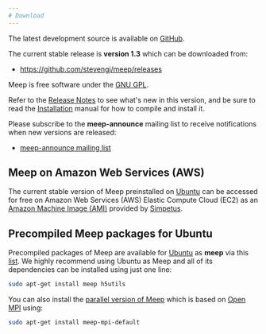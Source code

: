 ```yaml
---
# Download
---
```


The latest development source is available on [GitHub](https://github.com/stevengj/meep).

The current stable release is **version 1.3** which can be downloaded from:

-   <https://github.com/stevengj/meep/releases>

Meep is free software under the [GNU GPL](License_and_Copyright.md).

Refer to the [Release Notes](Release_Notes.md) to see what's new in this version, and be sure to read the [Installation](Installation.md) manual for how to compile and install it.

Please subscribe to the **meep-announce** mailing list to receive notifications when new versions are released:

-   [meep-announce mailing list](http://ab-initio.mit.edu/cgi-bin/mailman/listinfo/meep-announce)

Meep on Amazon Web Services (AWS)
---------------------------------

The current stable version of Meep preinstalled on [Ubuntu](https://en.wikipedia.org/wiki/Ubuntu) can be accessed for free on Amazon Web Services (AWS) Elastic Compute Cloud (EC2) as an [Amazon Machine Image (AMI)](https://aws.amazon.com/marketplace/pp/B01KHWH0AS) provided by [Simpetus](http://www.simpetus.com/launchsims.html).

Precompiled Meep packages for Ubuntu
------------------------------------

Precompiled packages of Meep are available for [Ubuntu](https://en.wikipedia.org/wiki/Ubuntu) as **meep** via this [list](https://packages.ubuntu.com/search?keywords=meep). We highly recommend using Ubuntu as Meep and all of its dependencies can be installed using just one line:

```sh
sudo apt-get install meep h5utils
```

You can also install the [parallel version of Meep](http://packages.debian.org/testing/science/meep-mpi-default) which is based on [Open MPI](https://www.open-mpi.org/) using:

```sh
sudo apt-get install meep-mpi-default
```